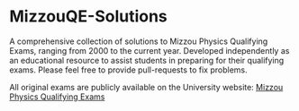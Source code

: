 # MizzouQE-Solutions

A comprehensive collection of solutions to Mizzou Physics Qualifying Exams, ranging from 2000 to the current year. Developed independently as an educational resource to assist students in preparing for their qualifying exams. Please feel free to provide pull-requests to fix problems.

All original exams are publicly available on the University website: [Mizzou Physics Qualifying Exams](https://kosztini.mufaculty.umsystem.edu/MU_Physics_QE)
